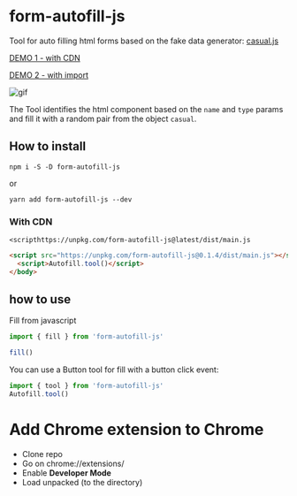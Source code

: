# form-autofill-js


Tool for auto filling html forms based on the fake data generator: [casual.js](https://github.com/boo1ean/casual)

[DEMO 1 - with CDN](https://jsbin.com/subesef/1)

[DEMO 2 - with import](https://codesandbox.io/s/kmxmv1yx57) 


![gif](https://github.com/jhta/form-autofill-js/blob/master/1.gif)

The Tool identifies the html component based on the `name` and `type` params and fill it with a random pair from the object `casual`.

## How to install

`npm i -S -D form-autofill-js`

or 

`yarn add form-autofill-js --dev`

### With CDN

`<scripthttps://unpkg.com/form-autofill-js@latest/dist/main.js`
````html
<script src="https://unpkg.com/form-autofill-js@0.1.4/dist/main.js"></script>
  <script>Autofill.tool()</script>
</body>
````

## how to use

Fill from javascript
```` javascript
import { fill } from 'form-autofill-js'

fill()
````
You can use a Button tool for fill with a button click event:

````javascript
import { tool } from 'form-autofill-js'
Autofill.tool()
````

# Add Chrome extension to Chrome
- Clone repo <br/>
- Go on chrome://extensions/ <br/>
- Enable <b>Developer Mode</b><br/>
- Load unpacked (to the directory)
